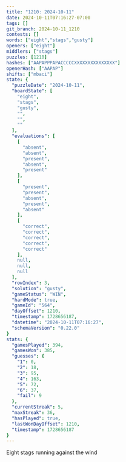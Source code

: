 ```yaml
---
title: "1210: 2024-10-11"
date: 2024-10-11T07:16:27-07:00
tags: []
git_branch: 2024-10-11_1210
contests: []
words: ["eight","stags","gusty"]
openers: ["eight"]
middlers: ["stags"]
puzzles: [1210]
hashes: ["AAPAPPPAPACCCCCXXXXXXXXXXXXXXX"]
openerHash: ["AAPAP"]
shifts: ["mbaci"]
state: {
  "puzzleDate": "2024-10-11",
  "boardState": [
    "eight",
    "stags",
    "gusty",
    "",
    "",
    ""
  ],
  "evaluations": [
    [
      "absent",
      "absent",
      "present",
      "absent",
      "present"
    ],
    [
      "present",
      "present",
      "absent",
      "present",
      "absent"
    ],
    [
      "correct",
      "correct",
      "correct",
      "correct",
      "correct"
    ],
    null,
    null,
    null
  ],
  "rowIndex": 3,
  "solution": "gusty",
  "gameStatus": "WIN",
  "hardMode": true,
  "gameId": "564",
  "dayOffset": 1210,
  "timestamp": 1728656187,
  "datetime": "2024-10-11T07:16:27",
  "schemaVersion": "0.22.0"
}
stats: {
  "gamesPlayed": 394,
  "gamesWon": 385,
  "guesses": {
    "1": 0,
    "2": 18,
    "3": 95,
    "4": 163,
    "5": 72,
    "6": 37,
    "fail": 9
  },
  "currentStreak": 5,
  "maxStreak": 36,
  "hasPlayed": true,
  "lastWonDayOffset": 1210,
  "timestamp": 1728656187
}
---
```

<!-- more -->
Eight stags running against the wind
